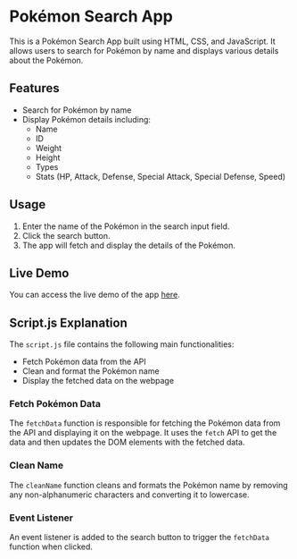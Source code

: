 # Pokémon Search App

This is a Pokémon Search App built using HTML, CSS, and JavaScript. It allows users to search for Pokémon by name and displays various details about the Pokémon.

## Features

- Search for Pokémon by name
- Display Pokémon details including:
  - Name
  - ID
  - Weight
  - Height
  - Types
  - Stats (HP, Attack, Defense, Special Attack, Special Defense, Speed)

## Usage

1. Enter the name of the Pokémon in the search input field.
2. Click the search button.
3. The app will fetch and display the details of the Pokémon.

## Live Demo

You can access the live demo of the app [here](https://kamogelomahlake.github.io/pokemon-search-app/).

## Script.js Explanation

The `script.js` file contains the following main functionalities:

- Fetch Pokémon data from the API
- Clean and format the Pokémon name
- Display the fetched data on the webpage

### Fetch Pokémon Data

The `fetchData` function is responsible for fetching the Pokémon data from the API and displaying it on the webpage. It uses the `fetch` API to get the data and then updates the DOM elements with the fetched data.

### Clean Name

The `cleanName` function cleans and formats the Pokémon name by removing any non-alphanumeric characters and converting it to lowercase.

### Event Listener

An event listener is added to the search button to trigger the `fetchData` function when clicked.

